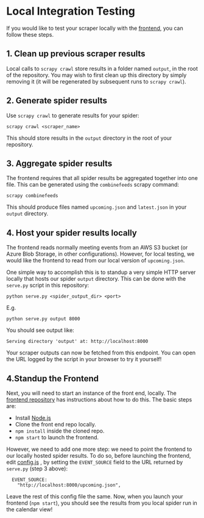 # Local Integration Testing

If you would like to test your scraper locally with the 
[frontend](https://github.com/pgh-public-meetings/events),
you can follow these steps.

## 1. Clean up previous scraper results
Local calls to `scrapy crawl` store results in a
folder named `output`, in the root of the repository.
You may wish to first clean up this directory by
simply removing it (it will be regenerated by 
subsequent runs to `scrapy crawl`).

## 2. Generate spider results
Use `scrapy crawl` to generate results for your spider:
```
scrapy crawl <scraper_name>
```
This should store results in the `output` directory in the
root of your repository.

## 3. Aggregate spider results
The frontend requires that all spider results be aggregated
together into one file. This can be generated using the
`combinefeeds` scrapy command:
```
scrapy combinefeeds
```
This should produce files named `upcoming.json` and
`latest.json` in your `output` directory.

## 4. Host your spider results locally
The frontend reads normally meeting events from an AWS
S3 bucket (or Azure Blob Storage, in other configurations).
However, for local testing, we would like the frontend
to read from our local version of `upcoming.json`.

One simple way to accomplish this is to standup
a very simple HTTP server locally that hosts our
spider `output` directory. This can be done with the
`serve.py` script in this repository:

```
python serve.py <spider_output_dir> <port>
```

E.g.

```
python serve.py output 8000
```

You should see output like:
```
Serving directory 'output' at: http://localhost:8000
```
Your scraper outputs can now be fetched from this endpoint.
You can open the URL logged by the script in your browser to try it yourself!

## 4.Standup the Frontend
Next, you will need to start an instance of the front end,
locally. The [frontend repository](https://github.com/pgh-public-meetings/events)
has instructions about how to do this. The basic steps are:
- Install [Node.js](https://nodejs.org/en/)
- Clone the front end repo locally.
- `npm install` inside the cloned repo.
- `npm start` to launch the frontend.

However, we need to add one more step: we need to point
the frontend to our locally hosted spider results.
To do so, before launching the frontend,
edit [config.js](https://github.com/pgh-public-meetings/events/blob/master/src/config.js)
, by setting the `EVENT_SOURCE` field to the
URL returned by `serve.py` (step 3 above):
```
  EVENT_SOURCE:
    "http://localhost:8000/upcoming.json",
```
Leave the rest of this config file the same.
Now, when you launch your frontend (`npm start`),
you should see the results from you local 
spider run in the calendar view!
